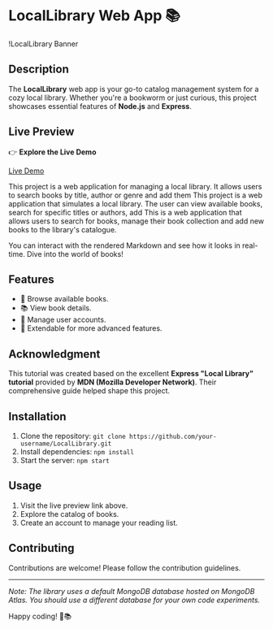 # LocalLibrary Web App 📚

!LocalLibrary Banner

## Description

The **LocalLibrary** web app is your go-to catalog management system for a cozy local library. Whether you're a bookworm or just curious, this project showcases essential features of **Node.js** and **Express**.

## Live Preview

👉 **Explore the Live Demo**

<a href="https://local-library-production-0cc5.up.railway.app/catalog">Live  Demo</a>

This project is a web application for managing a local library. It allows users to search books by title, author or genre and add them
This project is a web application that simulates a local library. The user can view available  books, search for specific titles or authors, add
This is a web application that allows users to search for books, manage their book collection and add new books to the library's catalogue.

You can interact with the rendered Markdown and see how it looks in real-time. Dive into the world of books!

## Features

- 📖 Browse available books.
- 📚 View book details.
- 📝 Manage user accounts.
- 🌟 Extendable for more advanced features.

## Acknowledgment

This tutorial was created based on the excellent **Express "Local Library" tutorial** provided by **MDN (Mozilla Developer Network)**. Their comprehensive guide helped shape this project.

## Installation

1. Clone the repository: `git clone https://github.com/your-username/LocalLibrary.git`
2. Install dependencies: `npm install`
3. Start the server: `npm start`

## Usage

1. Visit the live preview link above.
2. Explore the catalog of books.
3. Create an account to manage your reading list.

## Contributing

Contributions are welcome! Please follow the contribution guidelines.



---

*Note: The library uses a default MongoDB database hosted on MongoDB Atlas. You should use a different database for your own code experiments.*

Happy coding! 🚀📚
